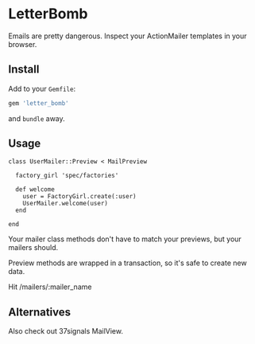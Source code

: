 LetterBomb
==========

Emails are pretty dangerous. Inspect your ActionMailer templates in your browser.

Install
-------

Add to your `Gemfile`:

```ruby
gem 'letter_bomb'
```

and `bundle` away.

Usage
-----

```
class UserMailer::Preview < MailPreview

  factory_girl 'spec/factories'

  def welcome
    user = FactoryGirl.create(:user)
    UserMailer.welcome(user)
  end

end
```

Your mailer class methods don't have to match your previews, but your mailers should.

Preview methods are wrapped in a transaction, so it's safe to create new data.

Hit /mailers/:mailer_name

Alternatives
------------

Also check out 37signals MailView.
